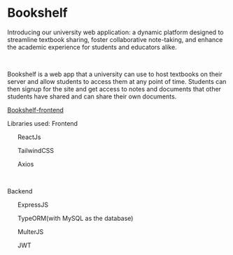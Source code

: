 <H1>Bookshelf</H1>
<p>Introducing our university web application: a dynamic platform designed to streamline textbook sharing, foster collaborative note-taking, and enhance the academic experience for students and educators alike.
</p>
<br>
<p>Bookshelf is a web app that a university can use to host textbooks on their server and allow students to access them at any point of time. Students can then signup for the site and get access to notes and documents that other students have shared and can share their own documents.</p>

[Bookshelf-frontend](https://github.com/AryanTijare/Bookshelf-frontend)
<p>Libraries used: Frontend</p>
<ul>ReactJs</ul>
<ul>TailwindCSS</ul>
<ul>Axios</ul>
<br>
<p>Backend</p>
<ul>ExpressJS</ul>
<ul>TypeORM(with MySQL as the database)</ul>
<ul>MulterJS</ul>
<ul>JWT</ul>
